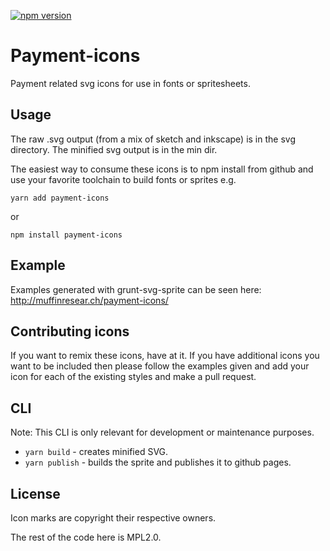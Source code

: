 [![npm version](https://badge.fury.io/js/payment-icons.svg)](http://badge.fury.io/js/payment-icons)

# Payment-icons

Payment related svg icons for use in fonts or spritesheets.

## Usage

The raw .svg output (from a mix of sketch and inkscape) is in the svg directory. The minified svg
output is in the min dir.

The easiest way to consume these icons is to npm install from github and use your favorite toolchain
to build fonts or sprites e.g.

`yarn add payment-icons`

or

`npm install payment-icons`

## Example

Examples generated with grunt-svg-sprite can be seen here: http://muffinresear.ch/payment-icons/

## Contributing icons

If you want to remix these icons, have at it. If you have additional icons you want to be included
then please follow the examples given and add your icon for each of the existing styles
and make a pull request.


## CLI

Note: This CLI is only relevant for development or maintenance purposes.

* `yarn build` - creates minified SVG.
* `yarn publish` - builds the sprite and publishes it to github pages.

##  License

Icon marks are copyright their respective owners.

The rest of the code here is MPL2.0.
